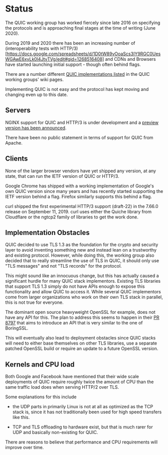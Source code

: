 # Status

The QUIC working group has worked fiercely since late 2016 on specifying the
protocols and is approaching final stages at the time of writing (June 2020).

During 2019 and 2020 there has been an increasing number of (interoperability
tests with HTTP/3)[https://docs.google.com/spreadsheets/d/1D0tW89vOoaScs3IY9RGC0UesWGAwE6xyLk0l4JtvTVg/edit#gid=1268516408]
and CDNs and Browsers have started launching initial support - though often
behind flags.

There are a number different [QUIC implementations
listed](https://github.com/quicwg/base-drafts/wiki/Implementations)
in the QUIC working groups' wiki pages.

Implementing QUIC is not easy and the protocol has kept moving and changing
even up to this date.

## Servers

NGINX support for QUIC and HTTP/3 is under development and a [preview version has been announced](https://www.nginx.com/blog/introducing-technology-preview-nginx-support-for-quic-http-3/).

There have been no public statement in terms of support for QUIC from Apache.

## Clients

None of the larger browser vendors have yet shipped any version, at any state,
that can run the IETF version of QUIC or HTTP/3.

Google Chrome has shipped with a working implementation of Google's own QUIC
version since many years and has recently started supporting the IETF version behind a flag. Firefox similarly supports this behind a flag.

curl shipped the first experimental HTTP/3 support (draft-22) in the 7.66.0
release on September 11, 2019. curl uses either the Quiche library from
Cloudflare or the ngtcp2 family of libraries to get the work done.

## Implementation Obstacles

QUIC decided to use TLS 1.3 as the foundation for the crypto and security
layer to avoid inventing something new and instead lean on a trustworthy and
existing protocol. However, while doing this, the working group also decided
that to really streamline the use of TLS in QUIC, it should only use "TLS
messages" and not "TLS records" for the protocol.

This might sound like an innocuous change, but this has actually caused a
significant hurdle for many QUIC stack implementors. Existing TLS libraries
that support TLS 1.3 simply do not have APIs enough to expose this
functionality and allow QUIC to access it. While several QUIC implementors
come from larger organizations who work on their own TLS stack in parallel,
this is not true for everyone.

The dominant open source heavyweight OpenSSL for example, does not have any
API for this. The plan to address this seems to happen in their [PR
8797](https://github.com/openssl/openssl/pull/8797) that aims to introduce an
API that is very similar to the one of BoringSSL.

This will eventually also lead to deployment obstacles since QUIC stacks will
need to either base themselves on other TLS libraries, use a separate patched
OpenSSL build or require an update to a future OpenSSL version.

## Kernels and CPU load

Both Google and Facebook have mentioned that their wide scale deployments of
QUIC require roughly twice the amount of CPU than the same traffic load does
when serving HTTP/2 over TLS.

Some explanations for this include

- the UDP parts in primarily Linux is not at all as optimized as the TCP stack
  is, since it has not traditionally been used for high speed transfers like
  this.

- TCP and TLS offloading to hardware exist, but that is much rarer for UDP and 
  basically non-existing for QUIC.

There are reasons to believe that performance and CPU requirements will
improve over time.
